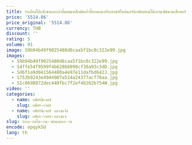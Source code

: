 ```yaml
---
title: ระเบียงโต๊ะน้ําชาและเก้าอี้ผสมเหล็กดัดเก้าอี้ยกอเนกประสงค์สไตล์นอร์ดิกพักผ่อนโต๊ะกาแฟขนาดเล็กพาร์
price: '5514.86'
price_original: '5514.86'
currency: THB
discount: ''
rating: 5
volume: 91
image: S9b94b49f9025480d8caa5f1bc0c322e99.jpg
images:
  - S9b94b49f9025480d8caa5f1bc0c322e99.jpg
  - S4ffe54f9599f4b62866090cf38a93c3dD.jpg
  - Sd6f1a9d041564480a4e97e11dafbd642J.jpg
  - S753b9243e4944907a514a24377acf78aa.jpg
  - S1c8698872dec448fbc7f2ef4b262b754W.jpg
video: ''
categories:
  - name: เฟอร์นิเจอร์
    slug: เฟอร-เจอร
  - name: เฟอร์นิเจอร์ กลางแจ้ง
    slug: เฟอร-เจอร-กลางแจ
slug: ระเบ-ยงโต-ะน-าชาและเก-าอ
encode: opqykSU
lang: th
---
```

  